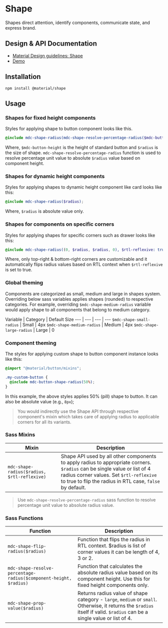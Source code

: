 <!--docs:
title: "Shape"
layout: detail
section: components
excerpt: "Shapes direct attention, identify components, communicate state, and express brand."
path: /catalog/shape/
-->

# Shape
<!--<div class="article__asset">
  <a class="article__asset-link"
     href="https://material-components.github.io/material-components-web-catalog/#/component/shape">
    <img src="{{ site.rootpath }}/images/mdc_web_screenshots/shape.png" width="159" alt="Shape screenshot">
  </a>
</div>-->

Shapes direct attention, identify components, communicate state, and express brand.

## Design & API Documentation

<ul class="icon-list">
  <li class="icon-list-item icon-list-item--spec">
    <a href="https://material.io/go/design-shape">Material Design guidelines: Shape</a>
  </li>
  <li class="icon-list-item icon-list-item--link">
    <a href="https://material-components.github.io/material-components-web-catalog/#/component/shape">Demo</a>
  </li>
</ul>

## Installation

```
npm install @material/shape
```

## Usage

### Shapes for fixed height components

Styles for applying shape to button component looks like this.

```scss
@include mdc-shape-radius(mdc-shape-resolve-percentage-radius($mdc-button-height, $radius));
```

Where, `$mdc-button-height` is the height of standard button and `$radius` is the size of shape. `mdc-shape-resolve-percentage-radius` function is used to resolve percentage unit value to absolute `$radius` value based on component height.

### Shapes for dynamic height components

Styles for applying shapes to dynamic height component like card looks like this:

```scss
@include mdc-shape-radius($radius);
```

Where, `$radius` is absolute value only.

### Shapes for components on specific corners

Styles for applying shapes for specific corners such as drawer looks like this:

```scss
@include mdc-shape-radius((0, $radius, $radius, 0), $rtl-reflexive: true);
```

Where, only top-right & bottom-right corners are customizable and it automatically flips radius values based on RTL context when `$rtl-reflexive` is set to true.

### Global theming

Components are categorized as small, medium and large in shapes system. Overriding below sass variables applies shapes (rounded) to respective categories. For example, overriding `$mdc-shape-medium-radius` variable would apply shape to all components that belong to medium category.

Variable | Category | Default Size
--- | --- | --- | ---
`$mdc-shape-small-radius` | Small | 4px
`$mdc-shape-medium-radius` | Medium | 4px
`$mdc-shape-large-radius` | Large | 0

### Component theming

The styles for applying custom shape to button component instance looks like this:

```scss
@import "@material/button/mixins";

.my-custom-button {
  @include mdc-button-shape-radius(50%);
}
```

In this example, the above styles applies 50% (pill) shape to button. It can also be absolute value (e.g., `8px`);

> You would indirectly use the Shape API through respective component's mixin which takes care of applying radius to applicable corners for all its variants.

### Sass Mixins

Mixin | Description
--- | ---
`mdc-shape-radius($radius, $rtl-reflexive)` | Shape API used by all other components to apply radius to appropriate corners. `$radius` can be single value or list of 4 radius corner values. Set `$rtl-reflexive` to true to flip the radius in RTL case, `false` by default.

> Use `mdc-shape-resolve-percentage-radius` sass function to resolve percentage unit value to absolute radius value.

### Sass Functions

Function | Description
--- | ---
`mdc-shape-flip-radius($radius)` | Function that flips the radius in RTL context. $radius is list of corner values it can be length of 4, 3 or 2.
`mdc-shape-resolve-percentage-radius($component-height, $radius)` | Function that calculates the absolute radius value based on its component height. Use this for fixed height components only.
`mdc-shape-prop-value($radius)` | Returns radius value of shape category - `large`, `medium` or `small`. Otherwise, it returns the `$radius` itself if valid. `$radius` can be a single value or list of 4.
